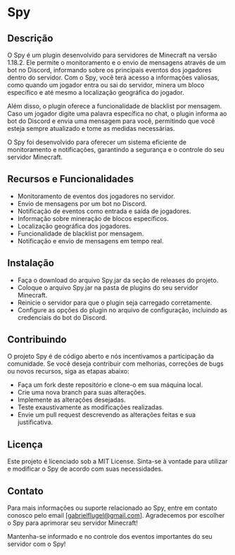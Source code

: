 # Spy


## Descrição
O Spy é um plugin desenvolvido para servidores de Minecraft na versão 1.18.2. Ele permite o monitoramento e o envio de mensagens através de um bot no Discord, informando sobre os principais eventos dos jogadores dentro do servidor. Com o Spy, você terá acesso a informações valiosas, como quando um jogador entra ou sai do servidor, minera um bloco específico e até mesmo a localização geográfica do jogador.

Além disso, o plugin oferece a funcionalidade de blacklist por mensagem. Caso um jogador digite uma palavra específica no chat, o plugin informa ao bot do Discord e envia uma mensagem para você, permitindo que você esteja sempre atualizado e tome as medidas necessárias.

O Spy foi desenvolvido para oferecer um sistema eficiente de monitoramento e notificações, garantindo a segurança e o controle do seu servidor Minecraft.

## Recursos e Funcionalidades
- Monitoramento de eventos dos jogadores no servidor.
- Envio de mensagens por um bot no Discord.
- Notificação de eventos como entrada e saída de jogadores.
- Informação sobre mineração de blocos específicos.
- Localização geográfica dos jogadores.
- Funcionalidade de blacklist por mensagem.
- Notificação e envio de mensagens em tempo real.

## Instalação
- Faça o download do arquivo Spy.jar da seção de releases do projeto.
- Coloque o arquivo Spy.jar na pasta de plugins do seu servidor Minecraft.
- Reinicie o servidor para que o plugin seja carregado corretamente.
- Configure as opções do plugin no arquivo de configuração, incluindo as credenciais do bot do Discord.

## Contribuindo
O projeto Spy é de código aberto e nós incentivamos a participação da comunidade. Se você deseja contribuir com melhorias, correções de bugs ou novos recursos, siga as etapas abaixo:

- Faça um fork deste repositório e clone-o em sua máquina local.
- Crie uma nova branch para suas alterações.
- Implemente as alterações desejadas.
- Teste exaustivamente as modificações realizadas.
- Envie um pull request descrevendo as alterações feitas e sua justificativa.

## Licença
Este projeto é licenciado sob a MIT License. Sinta-se à vontade para utilizar e modificar o Spy de acordo com suas necessidades.

## Contato
Para mais informações ou suporte relacionado ao Spy, entre em contato conosco pelo email [gabrielflugel@gmail.com]. Agradecemos por escolher o Spy para aprimorar seu servidor Minecraft!

Mantenha-se informado e no controle dos eventos importantes do seu servidor com o Spy!
